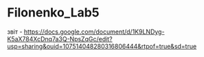 # Filonenko_Lab5
звіт - https://docs.google.com/document/d/1K9LNDyg-K5aX784XcDnq7a3Q-NpsZqGc/edit?usp=sharing&ouid=107514048280316806444&rtpof=true&sd=true
